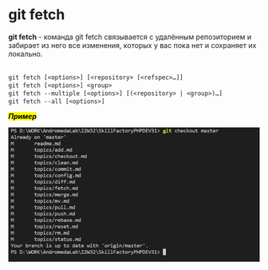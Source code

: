 # git fetch

**git fetch** - команда git fetch связывается с удалённым репозиторием и забирает из него все изменения, которых у вас пока нет и сохраняет их локально.


```bash=

git fetch [<options>] [<repository> [<refspec>…​]]
git fetch [<options>] <group>
git fetch --multiple [<options>] [(<repository> | <group>)…​]
git fetch --all [<options>] 

```

<mark>***Пример***</mark>

![git checkout](/pics/Checkout.png)